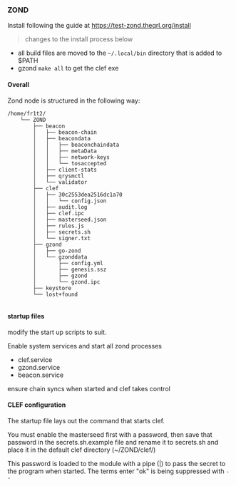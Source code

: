 
### ZOND

Install following the guide at https://test-zond.theqrl.org/install


> changes to the install process below

- all build files are moved to the `~/.local/bin` directory that is added to $PATH
- gzond `make all` to get the clef exe


#### Overall

Zond node is structured in the following way:

```
/home/fr1t2/  
	└── ZOND
	    ├── beacon
	    │   ├── beacon-chain
	    │   ├── beacondata
	    │   │   ├── beaconchaindata
	    │   │   ├── metaData
	    │   │   ├── network-keys
	    │   │   └── tosaccepted
	    │   ├── client-stats
	    │   ├── qrysmctl
	    │   └── validator
	    ├── clef
	    │   ├── 30c2553dea2516dc1a70
	    │   │   └── config.json
	    │   ├── audit.log
	    │   ├── clef.ipc
	    │   ├── masterseed.json
	    │   ├── rules.js
	    │   ├── secrets.sh
	    │   └── signer.txt
	    ├── gzond
	    │   ├── go-zond
	    │   └── gzonddata
	    │       ├── config.yml
	    │       ├── genesis.ssz
	    │       ├── gzond
	    │       └── gzond.ipc
	    ├── keystore
	    └── lost+found
		
```

#### startup files

modify the start up scripts to suit.

Enable system services and start all zond processes

- clef.service
- gzond.service
- beacon.service

ensure chain syncs when started and clef takes control

#### CLEF configuration

The startup file lays out the command that starts clef.

You must enable the masterseed first with a password, then save that password in the secrets.sh.example file and rename it to secrets.sh and place it in the default clef directory (~/ZOND/clef/)

This password is loaded to the module with a pipe (|) to pass the secret to the program when started. The terms enter "ok" is being suppressed with `--`


